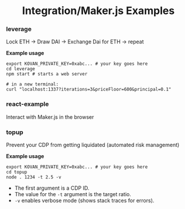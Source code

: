 <h1 align="center">
  Integration/Maker.js Examples
</h1>

### leverage

Lock ETH -> Draw DAI -> Exchange Dai for ETH -> repeat

__Example usage__
```shell
export KOVAN_PRIVATE_KEY=0xabc... # your key goes here
cd leverage
npm start # starts a web server

# in a new terminal:
curl "localhost:1337?iterations=3&priceFloor=600&principal=0.1"
```

### react-example

Interact with Maker.js in the browser

### topup

Prevent your CDP from getting liquidated (automated risk management)

__Example usage__
```shell
export KOVAN_PRIVATE_KEY=0xabc... # your key goes here
cd topup
node . 1234 -t 2.5 -v
```
* The first argument is a CDP ID.
* The value for the `-t` argument is the target ratio.
* `-v` enables verbose mode (shows stack traces for errors).
